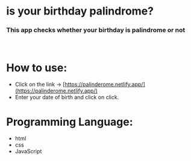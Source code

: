 # is your birthday palindrome?
### This app checks whether your birthday is palindrome or not
<br/>

# How to use:
 - Click on the link → [https://palinderome.netlify.app/](https://palinderome.netlify.app/)
 - Enter your date of birth and click on click.

# Programming Language:
 - html
 - css 
 - JavaScript





